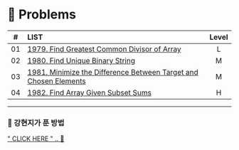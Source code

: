 # 📓 Problems


| # |                           LIST                            | Level |
| :--: | :---------------------------------------------------------- | :--: |
|  01  | [1979. Find Greatest Common Divisor of Array](https://leetcode.com/problems/find-greatest-common-divisor-of-array/) | L |
|  02  | [1980. Find Unique Binary String](https://leetcode.com/problems/find-unique-binary-string/) | M |
|  03  | [1981. Minimize the Difference Between Target and Chosen Elements](https://leetcode.com/problems/minimize-the-difference-between-target-and-chosen-elements/) | M |
|  04  | [1982. Find Array Given Subset Sums](https://leetcode.com/problems/find-array-given-subset-sums/) | H |


---

### 🦔 강현지가 푼 방법
[" CLICK HERE " .. 🦔](https://stone-advantage-d9d.notion.site/255-7634afecf1ed4718b0373d2a8a77eb6e)